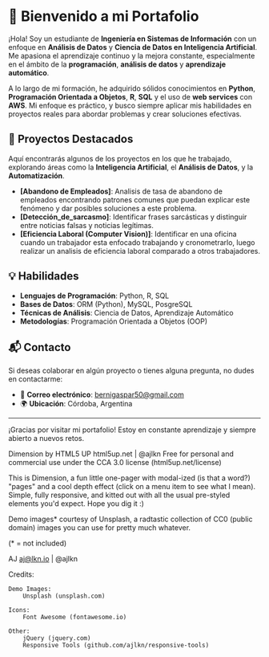 # 📍 Bienvenido a mi Portafolio

¡Hola! Soy un estudiante de **Ingeniería en Sistemas de Información** con un enfoque en **Análisis de Datos** y **Ciencia de Datos en Inteligencia Artificial**. Me apasiona el aprendizaje continuo y la mejora constante, especialmente en el ámbito de la **programación**, **análisis de datos** y **aprendizaje automático**.

A lo largo de mi formación, he adquirido sólidos conocimientos en **Python**, **Programación Orientada a Objetos**, **R**, **SQL** y el uso de **web services** con **AWS**. Mi enfoque es práctico, y busco siempre aplicar mis habilidades en proyectos reales para abordar problemas y crear soluciones efectivas.

## 🚀 Proyectos Destacados

Aquí encontrarás algunos de los proyectos en los que he trabajado, explorando áreas como la **Inteligencia Artificial**, el **Análisis de Datos**, y la **Automatización**.

- **[Abandono de Empleados]**: Analisis de tasa de abandono de empleados encontrando patrones comunes que puedan explicar este fenómeno y dar posibles soluciones a este problema.
- **[Detección_de_sarcasmo]**: Identificar frases sarcásticas y distinguir entre noticias falsas y noticias legítimas.
- **[Eficiencia Laboral (Computer Vision)]**: Identificar en una oficina cuando un trabajador esta enfocado trabajando y cronometrarlo, luego realizar un analisis de eficiencia laboral comparado a otros trabajadores.

## 💡 Habilidades

- **Lenguajes de Programación**: Python, R, SQL
- **Bases de Datos**: ORM (Python), MySQL, PosgreSQL
- **Técnicas de Análisis**: Ciencia de Datos, Aprendizaje Automático
- **Metodologías**: Programación Orientada a Objetos (OOP)

## 📬 Contacto

Si deseas colaborar en algún proyecto o tienes alguna pregunta, no dudes en contactarme:

- 📧 **Correo electrónico**: [bernigaspar50@gmail.com](mailto:bernigaspar50@gmail.com)
- 🌍 **Ubicación**: Córdoba, Argentina

---

¡Gracias por visitar mi portafolio! Estoy en constante aprendizaje y siempre abierto a nuevos retos.


Dimension by HTML5 UP
html5up.net | @ajlkn
Free for personal and commercial use under the CCA 3.0 license (html5up.net/license)


This is Dimension, a fun little one-pager with modal-ized (is that a word?) "pages"
and a cool depth effect (click on a menu item to see what I mean). Simple, fully
responsive, and kitted out with all the usual pre-styled elements you'd expect.
Hope you dig it :)

Demo images* courtesy of Unsplash, a radtastic collection of CC0 (public domain) images
you can use for pretty much whatever.

(* = not included)

AJ
aj@lkn.io | @ajlkn


Credits:

	Demo Images:
		Unsplash (unsplash.com)

	Icons:
		Font Awesome (fontawesome.io)

	Other:
		jQuery (jquery.com)
		Responsive Tools (github.com/ajlkn/responsive-tools)

